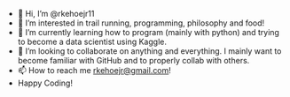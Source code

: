 - 👋 Hi, I’m @rkehoejr11
- 👀 I’m interested in trail running, programming, philosophy and food!
- 🌱 I’m currently learning how to program (mainly with python) and trying to become a data scientist using Kaggle.
- 💞️ I’m looking to collaborate on anything and everything. I mainly want to become familiar with GitHub and to properly collab with others.
- 📫 How to reach me rkehoejr@gmail.com!
- Happy Coding!

<!---
rkehoejr11/rkehoejr11 is a ✨ special ✨ repository because its `README.md` (this file) appears on your GitHub profile.
You can click the Preview link to take a look at your changes.
--->
